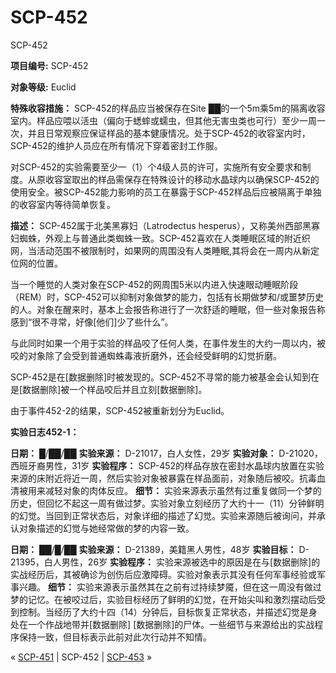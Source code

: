 # SCP-452
                        




SCP-452



**项目编号:**  SCP-452

**对象等级:**  Euclid

**特殊收容措施：**  SCP-452的样品应当被保存在Site ██的一个5m乘5m的隔离收容室内。样品应喂以活虫（偏向于蟋蟀或蠕虫，但其他无害虫类也可行）至少一周一次，并且日常观察应保证样品的基本健康情况。处于SCP-452的收容室内时，SCP-452的维护人员应在所有情况下穿着密封工作服。

对SCP-452的实验需要至少一（1）个4级人员的许可，实施所有安全要求和制度。从原收容室取出的样品需保存在特殊设计的移动水晶球内以确保SCP-452的使用安全。被SCP-452能力影响的员工在暴露于SCP-452样品后应被隔离于单独的收容室内等待简单恢复。

**描述：** SCP-452属于北美黑寡妇（Latrodectus hesperus），又称美州西部黑寡妇蜘蛛，外观上与普通此类蜘蛛一致。SCP-452喜欢在人类睡眠区域的附近织网，当活动范围不被限制时，如果网的周围没有人类睡眠,其将会在一周内从新定位网的位置。

当一个睡觉的人类对象在SCP-452的网周围5米以内进入快速眼动睡眠阶段（REM）时，SCP-452可以抑制对象做梦的能力，包括有长期做梦和/或噩梦历史的人。对象在醒来时，基本上会报告称进行了一次舒适的睡眠，但一些对象报告称感到“很不寻常，好像[他们]少了些什么”。

与此同时如果一个用于实验的样品咬了任何人类，在事件发生的大约一周以内，被咬的对象除了会受到普通蜘蛛毒液折磨外，还会经受鲜明的幻觉折磨。

SCP-452是在[数据删除]时被发现的。SCP-452不寻常的能力被基金会认知到在是[数据删除]被一个样品咬后并且立刻[数据删除]。

由于事件452-2的结果，SCP-452被重新划分为Euclid。

**实验日志452-1：** 

**日期：**  █/██/██
**实验来源：**  D-21017，白人女性，29岁
**实验对象：** D-21020，西班牙裔男性，31岁
**实验程序：** SCP-452的样品存放在密封水晶球内放置在实验来源的床附近将近一周，然后实验对象被暴露在样品面前，对象随后被咬。抗毒血清被用来减轻对象的肉体反应。
**细节：** 实验来源表示虽然有过重复做同一个梦的历史，但回忆不起这一周有做过梦。实验对象立刻经历了大约十一（11）分钟鲜明的幻觉。当回到正常状态后，对象详细的描述了幻觉。实验来源随后被询问，并承认对象描述的幻觉与她经常做的梦的内容一致。

**日期：** ██/█/██
**实验来源：** D-21389，美籍黑人男性，48岁
**实验目标：**  D-21395，白人男性，26岁
**实验程序：** 实验来源被选中的原因是在与[数据删除]的实战经历后，其被确诊为创伤后应激障碍。实验对象表示其没有任何军事经验或军事兴趣。
**细节：** 实验来源表示虽然其在之前有过持续梦魇，但在这一周没有做过梦的记忆。在被咬过后，实验目标经历了鲜明的幻觉，在开始尖叫和激烈摆动后受到控制。当经历了大约十四（14）分钟后，目标恢复正常状态，并描述幻觉是身处在一个作战地带并[数据删除] [数据删除]的尸体。一些细节与来源给出的实战程序保持一致，但目标表示此前对此次行动并不知情。



« [SCP-451](/scp-451) | SCP-452 | [SCP-453](/scp-453) »





                    